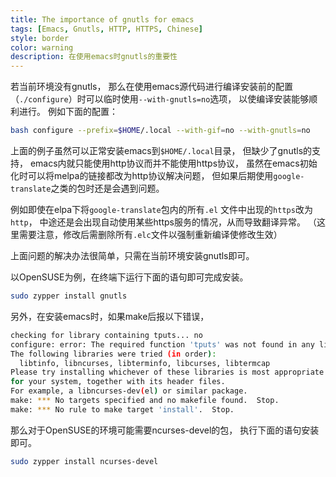 ```yaml
---
title: The importance of gnutls for emacs
tags: [Emacs, Gnutls, HTTP, HTTPS, Chinese]
style: border
color: warning
description: 在使用emacs时gnutls的重要性
---
```


若当前环境没有gnutls，
那么在使用emacs源代码进行编译安装前的配置
（`./configure`）时可以临时使用`--with-gnutls=no`选项，
以使编译安装能够顺利进行。
例如下面的配置：

```sh
bash configure --prefix=$HOME/.local --with-gif=no --with-gnutls=no
```

上面的例子虽然可以正常安装emacs到`$HOME/.local`目录，
但缺少了gnutls的支持，
emacs内就只能使用http协议而并不能使用https协议，
虽然在emacs初始化时可以将melpa的链接都改为http协议解决问题，
但如果后期使用`google-translate`之类的包时还是会遇到问题。

例如即使在elpa下将`google-translate`包内的所有`.el` 文件中出现的`https`改为`http`，
中途还是会出现自动使用某些https服务的情况，从而导致翻译异常。
（这里需要注意，修改后需删除所有`.elc`文件以强制重新编译使修改生效）

上面问题的解决办法很简单，只需在当前环境安装gnutls即可。

以OpenSUSE为例，在终端下运行下面的语句即可完成安装。

```sh
sudo zypper install gnutls
```

另外，在安装emacs时，如果make后报以下错误，

```sh
checking for library containing tputs... no
configure: error: The required function 'tputs' was not found in any library.
The following libraries were tried (in order):
  libtinfo, libncurses, libterminfo, libcurses, libtermcap
Please try installing whichever of these libraries is most appropriate
for your system, together with its header files.
For example, a libncurses-dev(el) or similar package.
make: *** No targets specified and no makefile found.  Stop.
make: *** No rule to make target 'install'.  Stop.
```

那么对于OpenSUSE的环境可能需要ncurses-devel的包，
执行下面的语句安装即可。

```sh
sudo zypper install ncurses-devel
```
